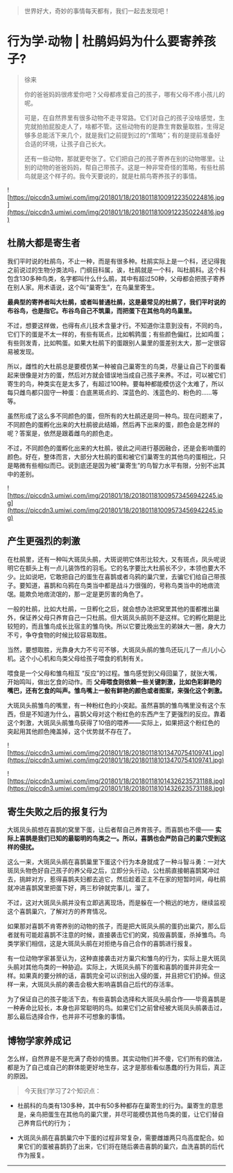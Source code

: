 > 世界好大，奇妙的事情每天都有，我们一起去发现吧！

# 行为学·动物 | 杜鹃妈妈为什么要寄养孩子?

> 徐来
> 
> 你的爸爸妈妈很疼爱你吧？父母都疼爱自己的孩子，哪有父母不疼小孩儿的呢。
> 
> 可是，在自然界里有很多动物不走寻常路。它们对自己的孩子没啥感觉，生完就拍拍屁股走人了，啥都不管。这些动物有的是靠生育数量取胜，生得足够多总能活下来几个，就是我们之前提到过的“r策略”；有的是提前准备好合适的环境，让孩子自己长大。
> 
> 还有一些动物，那就更夸张了。它们把自己的孩子寄养在别的动物哪里。让别的动物的爸爸妈妈，帮自己带孩子。这是一种非常奇怪的策略，有些杜鹃鸟就是这个样子的。我今天要说的，就是杜鹃鸟寄养孩子的事情。

![https://piccdn3.umiwi.com/img/201801/18/201801181009122350224816.jpg](https://piccdn3.umiwi.com/img/201801/18/201801181009122350224816.jpg)

## 杜鹃大都是寄生者

我们平时说的杜鹃鸟，不止一种，而是有很多种。杜鹃实际上是一个科，还记得我之前说过的生物分类法吗，门纲目科属，诶，杜鹃就是一个科，叫杜鹃科。这个科包含130多种鸟类，名字都叫什么什么鹃，其中有超过50种，父母都会把孩子寄养在别人家。用术语说，这个叫“巢寄生”，在鸟巢里寄生。

 **最典型的寄养者叫大杜鹃，或者叫普通杜鹃，这是最常见的杜鹃了，我们平时说的布谷鸟，也是指它。布谷鸟自己不筑巢，而把蛋下在其他鸟的鸟巢里。**

不过，想要这样做，也得有点儿技术含量才行。不知道你注意到没有，不同的鸟，它们下的蛋是不太一样的，有些有斑点，比如鹌鹑蛋；有些颜色偏红，比如鸡蛋；有些则发青，比如鸭蛋。如果大杜鹃下的蛋跟别人巢里的蛋差别太大，那一定很容易被发现。

所以，雌性的大杜鹃总是要模仿某一种被自己巢寄生的鸟类，尽量让自己下的蛋看起来很像是对方的蛋，然后对方就会错误地当成自己孩子来养。不过，可以被它们寄生的鸟，种类实在是太多了，有超过100种。要每种都能模仿这个太难了，所以每只雌鸟都只固守一种蛋：白底黑斑点的、深蓝色的、浅蓝色的、粉色的……等等。

虽然形成了这么多不同颜色的蛋，但所有的大杜鹃还是同一种鸟。现在问题来了，不同颜色的蛋孵化出来的大杜鹃彼此结婚，然后再下出来的蛋，颜色会是怎样的呢？答案是，依然是跟着雌鸟的颜色走。

不过，不同颜色的蛋孵化出来的大杜鹃，彼此之间进行基因融合，还是会影响蛋的颜色。好在，整体而言，大部分大杜鹃的蛋和被它们巢寄生的其他鸟的蛋相比，只是略微有些相似而已。说到底还是因为被“巢寄生”的鸟智力水平有限，分别不出其中的差别。

![https://piccdn3.umiwi.com/img/201801/18/201801181009573456942245.jpg](https://piccdn3.umiwi.com/img/201801/18/201801181009573456942245.jpg)

## 产生更强烈的刺激

在杜鹃里，还有一种叫大斑凤头鹃，大斑说明它体形比较大，又有斑点，凤头呢说明它在额头上有一点儿装饰性的羽毛。它的名字要比大杜鹃长不少，本领也要大不少。比如说吧，它敢把自己的蛋生在喜鹊或者乌鸦的巢穴里，去骗它们给自己带孩子。要知道，喜鹊和乌鸦在鸟类当中都是战斗力很强的，号称鸟类当中的地痞流氓。能欺负地痞流氓的，那一定是更厉害的角色了。

一般的杜鹃，比如大杜鹃，一旦孵化之后，就会想办法把窝里其他的蛋都推出巢外，保证养父母只养育自己一只杜鹃。但大斑凤头鹃则不是这样。它的孵化期是比较短的，而且雏鸟成长比宿主的雏鸟快。所以它要比晚出生的弟妹大一圈，身大力不亏，争夺食物的时候比较容易取胜。

当然，要想取胜，光靠身大力不亏可不够，大斑凤头鹃的雏鸟还玩儿了一点儿小心机。这个小心机和鸟类父母给孩子喂食的机制有关。

喂食是一个父母和雏鸟相互 “反应”的过程。雏鸟感觉到父母回巢了，就张大嘴，开始鸣叫，做出乞食的动作。而 **父母喂食则依赖一些关键刺激，比如色彩鲜艳的嘴巴，还有乞食的叫声。雏鸟嘴上一般有鲜艳的颜色或者图案，来强化这个刺激。**

大斑凤头鹃雏鸟的嘴里，有一种粉红色的小突起。虽然喜鹊的雏鸟嘴里没有这个东西，但是不知道为什么，喜鹊父母对这个粉红色的东西产生了更强烈的反应。靠着这个刺激，大斑凤头鹃雏鸟获得了10倍的喂养——实际上，如果把这个粉红色的突起用其他颜色掩盖掉，这个优势就不存在了。

![https://piccdn3.umiwi.com/img/201801/18/201801181013470754109741.jpg](https://piccdn3.umiwi.com/img/201801/18/201801181013470754109741.jpg)

![https://piccdn3.umiwi.com/img/201801/18/201801181014326235731188.jpg](https://piccdn3.umiwi.com/img/201801/18/201801181014326235731188.jpg)

## 寄生失败之后的报复行为

大斑凤头鹃想在喜鹊的窝里下蛋，让后者帮自己养育孩子。而喜鹊也不傻—— **实际上喜鹊是我们已知的最聪明的鸟类之一。所以，喜鹊也会严防自己的巢穴受到这样的侵扰。**

这么一来，大斑凤头鹃在喜鹊巢里下蛋这个行为本身就成了一种斗智斗勇：一对大斑凤头物色好自己孩子的养父母之后，立即分头行动，公杜鹃直接朝喜鹊窝冲过去，挑衅对方，惹得喜鹊夫妇都去追它，然后趁着正主不在家的短暂时间，母杜鹃就冲进喜鹊窝里把蛋下好，两三秒钟就完事儿，溜了。

不过，这对大斑凤头鹃并没有立即逃离现场，而是躲在一个稍远的地方，继续监视这个喜鹊巢穴，了解对方的养育情况。

如果那对喜鹊不肯寄养别的动物的孩子，而是把大斑凤头鹃的蛋扔出巢穴，那么后者就有可能趁喜鹊不注意的时候，直接袭击它们的窝，捣毁喜鹊蛋，杀掉雏鸟。鸟类学家们相信，这是大斑凤头鹃在对拒绝与自己合作的喜鹊进行报复。

有一位动物学家甚至认为，这种直接袭击对方巢穴和雏鸟的行为，实际上是大斑凤头鹃对其他鸟类的一种胁迫。实际上，大斑凤头鹃下的蛋和喜鹊的蛋并非完全一样。如果真的要分辨的话，喜鹊完全可以识别出入侵的蛋，并且把它们扔掉。但这样一来，大斑凤头鹃的袭击会极大影响喜鹊自己后代的存活率。

为了保证自己的孩子能活下去，有些喜鹊会选择和大斑凤头鹃合作——毕竟喜鹊是一种寿命比较长，本身也非常聪明的鸟。如果它们之前曾经被大斑凤头鹃袭击过，那么最后选择合作，也并非不可想象的事情。

## 博物学家养成记

怎么样，自然界是不是充满了奇妙的情景。其实动物们并不傻，它们所有的做法，都是为了自己或自己的群体能更好地生存，这才是那些看似愚蠢的行为背后，真正的原因。

> 今天我们学习了2个知识点：

* 杜鹃科的鸟类有130多种，其中有50多种都存在巢寄生的行为。巢寄生的意思是，亲鸟把蛋生在其他鸟的巢穴里，并尽可能模仿其他鸟类的蛋，让它们替自己养育后代的行为；

* 大斑凤头鹃在喜鹊巢穴中下蛋的过程非常复杂，需要雌雄两只鸟高度配合。如果它们的蛋被喜鹊扔了出来，它们将在随后袭击喜鹊的巢穴，血洗喜鹊的后代作为报复。

---
